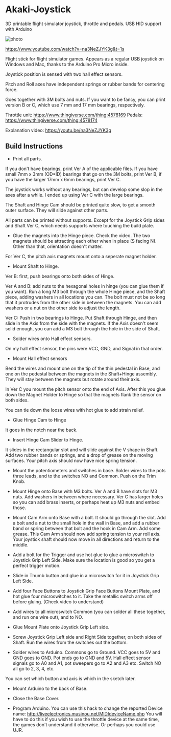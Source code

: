 # Akaki-Joystick
3D printable flight simulator joystick, throttle and pedals. USB HID support with Arduino

![photo](https://cdn.thingiverse.com/assets/42/98/18/75/1f/large_display_Screen_Shot_2020-08-22_at_23.09.42.jpg)

https://www.youtube.com/watch?v=na3NeZJYK3g&t=1s

Flight stick for flight simulator games. Appears as a regular USB joystick on Windows and Mac, thanks to the Arduino Pro Micro inside.

Joystick position is sensed with two hall effect sensors.

Pitch and Roll axes have independent springs or rubber bands for centering force.

Goes together with 3M bolts and nuts. If you want to be fancy, you can print version B or C, which use 7 mm and 17 mm bearings, respectively.

Throttle unit: https://www.thingiverse.com/thing:4578169
Pedals: https://www.thingiverse.com/thing:4578174

Explanation video: https://youtu.be/na3NeZJYK3g

## Build Instructions

* Print all parts.

If you don't have bearings, print Ver A of the applicable files. If you have small 7mm x 3mm (OD*ID) bearings that go on the 3M bolts, print Ver B, if you have the larger 17mm x 6mm bearings, print Ver C.

The joystick works without any bearings, but can develop some slop in the axes after a while. I ended up using Ver C with the large bearings.

The Shaft and Hinge Cam should be printed quite slow, to get a smooth outer surface. They will slide against other parts.

All parts can be printed without supports. Except for the Joystick Grip sides and Shaft Ver C, which needs supports where touching the build plate.

* Glue the magnets into the Hinge piece. Check the video. The two magnets should be attracting each other when in place (S facing N). Other than that, orientation doesn't matter.

For Ver C, the pitch axis magnets mount onto a seperate magnet holder.

* Mount Shaft to Hinge.

Ver B: first, push bearings onto both sides of Hinge.

Ver A and B: add nuts to the hexagonal holes in hinge (you can glue them if you want). Run a long M3 bolt through the whole Hinge piece, and the Shaft piece, adding washers in all locations you can. The bolt must not be so long that it protrudes from the other side in between the magnets. You can add washers or a nut on the other side to adjust the length.

Ver C: Push in two bearings to Hinge. Put Shaft through Hinge, and then slide in the Axis from the side with the magnets. If the Axis doesn't seem solid enough, you can add a M3 bolt through the hole in the side of Shaft.

* Solder wires onto Hall effect sensors.

 On my hall effect sensor, the pins were VCC, GND, and Signal in that order.

* Mount Hall effect sensors

Bend the wires and mount one on the tip of the thin pedestal in Base, and one on the pedestal between the magnets in the Shaft+Hinge assembly. They will stay between the magnets but rotate around their axis.

In Ver C you mount the pitch sensor onto the end of Axis. After this you glue down the Magnet Holder to Hinge so that the magnets flank the sensor on both sides.

You can tie down the loose wires with hot glue to add strain relief.

* Glue Hinge Cam to Hinge

It goes in the notch near the back.

* Insert Hinge Cam Slider to Hinge.

It slides in the rectangular slot and will slide against the V shape in Shaft. Add two rubber bands or springs, and a drop of grease on the moving surfaces. Your pitch axis should now have nice spring tension.

* Mount the potentiometers and switches in base. Solder wires to the pots three leads, and to the switches NO and Common. Push on the Trim Knob.

* Mount Hinge onto Base with M3 bolts. Ver A and B have slots for M3 nuts. Add washers in between where necessary. Ver C has larger holes so you can add brass inserts, or perhaps heat up M3 nuts and embed those.

* Mount Cam Arm onto Base with a bolt. It should go through the slot. Add a bolt and a nut to the small hole in the wall in Base, and add a rubber band or spring between that bolt and the hook in Cam Arm. Add some grease. This Cam Arm should now add spring tension to your roll axis. Your joystick shaft should now move in all directions and return to the middle.

* Add a bolt for the Trigger and use hot glue to glue a microswitch to Joystick Grip Left Side. Make sure the location is good so you get a perfect trigger motion.

* Slide in Thumb button and glue in a microswitch for it in Joystick Grip Left Side.

* Add four Face Buttons to Joystick Grip Face Buttons Mount Plate, and hot glue four microswitches to it. Take the metallic switch arms off before gluing. (Check video to understand)

* Add wires to all microswitch Common (you can solder all these together, and run one wire out), and to NO.

* Glue Mount Plate onto Joystick Grip Left side.

* Screw Joystick Grip Left side and Right Side together, on both sides of Shaft. Run the wires from the switches out the bottom.

* Solder wires to Arduino.
Commons go to Ground. VCC goes to 5V and GND goes to GND. Pot ends go to GND and 5V. Hall effect sensor signals go to A0 and A1, pot sweepers go to A2 and A3 etc. Switch NO all go to 2, 3, 4, etc.

You can set which button and axis is which in the sketch later.

* Mount Arduino to the back of Base.

* Close the Base Cover.

* Program Arduino. You can use this hack to change the reported Device name: http://liveelectronics.musinou.net/MIDIdeviceName.php  You will have to do this if you wish to use the throttle device at the same time, the games don't understand it otherwise. Or perhaps you could use UJR.


